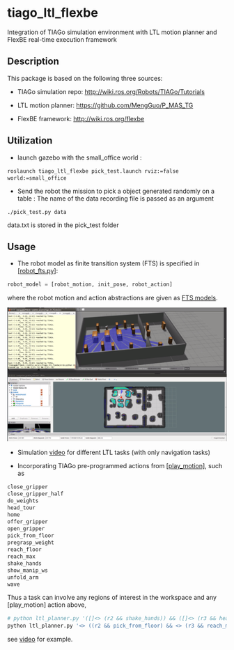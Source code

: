 # tiago_ltl_flexbe

Integration of TIAGo simulation environment with LTL motion planner and FlexBE real-time execution framework

## Description

This package is based on the following three sources:

* TIAGo simulation repo: http://wiki.ros.org/Robots/TIAGo/Tutorials

* LTL motion planner: https://github.com/MengGuo/P_MAS_TG

* FlexBE framework: http://wiki.ros.org/flexbe


## Utilization

+ launch gazebo with the small_office world : 

```
roslaunch tiago_ltl_flexbe pick_test.launch rviz:=false world:=small_office

```
+ Send the robot the mission to pick a object generated randomly on a table :
The name of the data recording file is passed as an argument 
```
./pick_test.py data
```
data.txt is stored in the pick_test folder

## Usage 

- The robot model as finite transition system (FTS) is specified in [\[robot_fts.py\]](https://github.com/MengGuo/tiago_ltl_flexbe/blob/master/src/robot_fts.py):

```python
robot_model = [robot_motion, init_pose, robot_action]

```

   where the robot motion and action abstractions are given as [FTS models](https://github.com/MengGuo/tiago_ltl_flexbe/blob/master/src/ltl_tools/ts.py). 


  <p align="center">  
  <img src="https://github.com/MengGuo/tiago_ltl_flexbe/blob/master/src/figures/tiago_ltl_flexbe.png" width="800"/>
  </p>

- Simulation [video](https://vimeo.com/215800825) for different LTL tasks (with only navigation tasks)

- Incorporating TIAGo pre-programmed actions from [\[play_motion\]](http://wiki.ros.org/Robots/TIAGo/Tutorials/motions/play_motion), such as
```
close_gripper
close_gripper_half
do_weights
head_tour
home
offer_gripper
open_gripper
pick_from_floor
pregrasp_weight
reach_floor
reach_max
shake_hands
show_manip_ws
unfold_arm
wave
```

Thus a task can involve any regions of interest in the workspace and any [play_motion] action above,
```python
# python ltl_planner.py '([]<> (r2 && shake_hands)) && ([]<> (r3 && head_tour))'
python ltl_planner.py '<> ((r2 && pick_from_floor) && <> (r3 && reach_max))
```

see [video](https://vimeo.com/218766393) for example.

